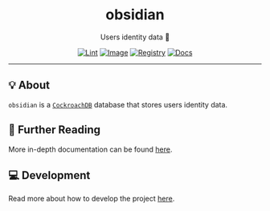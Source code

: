 <h1 align="center">obsidian</h1>

<div align="center">

Users identity data 👤

[![Lint](https://github.com/radio-aktywne/obsidian/actions/workflows/lint.yaml/badge.svg)](https://github.com/radio-aktywne/obsidian/actions/workflows/lint.yaml)
[![Image](https://github.com/radio-aktywne/obsidian/actions/workflows/image.yaml/badge.svg)](https://github.com/radio-aktywne/obsidian/actions/workflows/image.yaml)
[![Registry](https://github.com/radio-aktywne/obsidian/actions/workflows/registry.yaml/badge.svg)](https://github.com/radio-aktywne/obsidian/actions/workflows/registry.yaml)
[![Docs](https://github.com/radio-aktywne/obsidian/actions/workflows/docs.yaml/badge.svg)](https://github.com/radio-aktywne/obsidian/actions/workflows/docs.yaml)

</div>

---

## 💡 About

`obsidian` is a [`CockroachDB`](https://github.com/cockroachdb/cockroach) database
that stores users identity data.

## 📄 Further Reading

More in-depth documentation can be found
[here](https://radio-aktywne.github.io/obsidian).

## 💻 Development

Read more about how to develop the project
[here](https://github.com/radio-aktywne/obsidian/blob/main/CONTRIBUTING.md).
